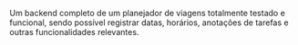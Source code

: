  Um backend completo de um planejador de viagens totalmente testado e funcional, sendo possível registrar datas, horários,
 anotações de tarefas e outras funcionalidades relevantes.
